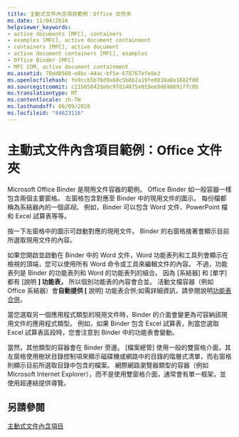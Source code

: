 ```yaml
---
title: 主動式文件內含項目範例：Office 文件夾
ms.date: 11/04/2016
helpviewer_keywords:
- active documents [MFC], containers
- examples [MFC], active document containment
- containers [MFC], active document
- active document containers [MFC], examples
- Office Binder [MFC]
- MFC COM, active document containment
ms.assetid: 70dd8568-e8bc-44ac-bf5e-678767efe8e3
ms.openlocfilehash: fe9ccb5b78d9a60c5b8b2a19fe0818a8e1682f00
ms.sourcegitcommit: c21b05042debc97d14875e019ee9d698691ffc0b
ms.translationtype: MT
ms.contentlocale: zh-TW
ms.lasthandoff: 06/09/2020
ms.locfileid: "84623116"
---
```

# <a name="example-of-active-document-containment-office-binder"></a>主動式文件內含項目範例：Office 文件夾

Microsoft Office Binder 是現用文件容器的範例。 Office Binder 如一般容器一樣包含兩個主要窗格。 左窗格包含對應至 Binder 中的現用文件的圖示。 每份檔都稱為系結器內的一個*區段*。 例如，Binder 可以包含 Word 文件、PowerPoint 檔和 Excel 試算表等等。

按一下左窗格中的圖示可啟動對應的現用文件。 Binder 的右窗格接著會顯示目前所選取現用文件的內容。

如果您開啟並啟動在 Binder 中的 Word 文件，Word 功能表列和工具列會顯示在檢視的頂端，您可以使用所有 Word 命令或工具來編輯文件的內容。 不過，功能表列是 Binder 的功能表列和 Word 的功能表列的組合。 因為 [系結器] 和 [單字] 都有 [說明 **] 功能表，** 所以個別功能表的內容會合並。 活動文檔容器（例如 Office 系結器）會**自動提供 [** 說明] 功能表合併;如需詳細資訊，請參閱說明[功能表合併](help-menu-merging.md)。

當您選取另一個應用程式類型的現用文件時，Binder 的介面會變更為可容納該現用文件的應用程式類型。 例如，如果 Binder 包含 Excel 試算表，則當您選取 Excel 試算表區段時，您會注意到 Binder 中的功能表會變動。

當然，其他類型的容器會在 Binder 旁邊。 [檔案總管] 使用一般的雙窗格介面，其左窗格使用樹狀目錄控制項來顯示磁碟機或網路中的目錄的階層式清單，而右窗格則顯示目前所選取目錄中包含的檔案。 網際網路瀏覽器類型的容器（例如 Microsoft Internet Explorer），而不是使用雙窗格介面，通常會有單一框架，並使用超連結提供導覽。

## <a name="see-also"></a>另請參閱

[主動式文件內含項目](active-document-containment.md)
